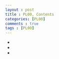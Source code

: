 ```yaml
---
layout : post
title : PL00, Contents
categories: [PL00]
comments : true
tags : [PL00]
---
```


- <a href='' class='jb-medium'></a>
- <a href='' class='jb-medium'></a>
- <a href='' class='jb-medium'></a>
